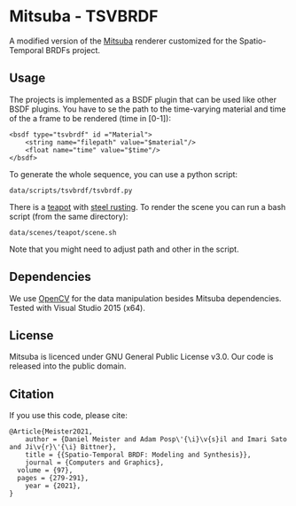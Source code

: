 # Mitsuba - TSVBRDF
A modified version of the <a href="https://github.com/mitsuba-renderer/mitsuba">Mitsuba</a> renderer customized for the Spatio-Temporal BRDFs project.

## Usage
The projects is implemented as a BSDF plugin that can be used like other BSDF plugins.
You have to se the path to the time-varying material and time of the a frame to be rendered (time in [0-1]):
```
<bsdf type="tsvbrdf" id ="Material">
    <string name="filepath" value="$material"/>
    <float name="time" value="$time"/>
</bsdf>
```

To generate the whole sequence, you can use a python script:
```
data/scripts/tsvbrdf/tsvbrdf.py
```

There is a <a href="https://benedikt-bitterli.me/resources/">teapot</a> with <a href="https://www.cs.columbia.edu/CAVE/databases/staf/staf.php">steel rusting</a>.
To render the scene you can run a bash script (from the same directory):
```
data/scenes/teapot/scene.sh
```
Note that you might need to adjust path and other in the script.

## Dependencies
We use <a href="https://opencv.org/">OpenCV</a> for the data manipulation besides Mitsuba dependencies.
Tested with Visual Studio 2015 (x64).

## License
Mitsuba is licenced under GNU General Public License v3.0. Our code is released into the public domain.

## Citation
If you use this code, please cite:
```
@Article{Meister2021,
	author = {Daniel Meister and Adam Posp\'{\i}\v{s}il and Imari Sato and Ji\v{r}\'{\i} Bittner},
	title = {{Spatio-Temporal BRDF: Modeling and Synthesis}},
	journal = {Computers and Graphics},
  volume = {97},
  pages = {279-291},
	year = {2021},
}
```
